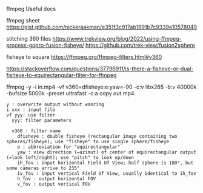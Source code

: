 

ffmpeg Useful docs

ffmpeg sheet
https://gist.github.com/nickkraakman/e351f3c917ab1991b7c9339e10578049


stitching 360 files
https://www.trekview.org/blog/2022/using-ffmpeg-process-gopro-fusion-fisheye/
https://github.com/trek-view/fusion2sphere


fisheye to square
https://ffmpeg.org/ffmpeg-filters.html#v360

https://stackoverflow.com/questions/37796911/is-there-a-fisheye-or-dual-fisheye-to-equirectangular-filter-for-ffmpeg

ffmpeg -y -i in.mp4 -vf v360=dfisheye:e:yaw=-90 -c:v libx265 -b:v 40000k -bufsize 5000k -preset ultrafast -c:a copy out.mp4

```
y : overwrite output without wanring
i xxx : input file
vf yyy: use filter
  yyy: filter parameters

  v360 : filter name
    dfisheye : double fisheye (rectangular image containing two spheres/fisheye); use "fisheye" to use single sphere/fisheye
    e : abbreviation for "equirectangular"
    yaw : view direction (=azimut) of center of equirectangular output (=look left/right); use "pitch" to look up/down
    ih_fov : input horizontal Field Of View; half sphere is 180°, but some cameras arrive to 235°
    iv_fov : input vertical Field Of View, usually identical to ih_fov
    h_fov : output horizontal FOV
    v_fov : output vertical FOV
```